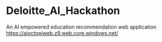 # Deloitte_AI_Hackathon
An AI empowered education recommendation web application
https://aioctopiweb.z9.web.core.windows.net/ 
